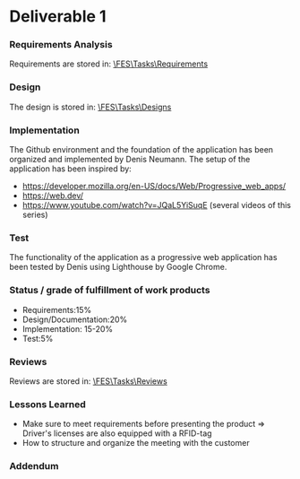 # Deliverable 1

### Requirements Analysis

<p>Requirements are stored in:&nbsp;<a href="https://github.com/Newton-76/FESDriversLicenseCheck/tree/master/Tasks/Requirements">\FES\Tasks\Requirements</a></p>

### Design

<p>The design is stored in:&nbsp;<a href="https://github.com/Newton-76/FESDriversLicenseCheck/tree/master/Tasks/Designs">\FES\Tasks\Designs</a></p>

### Implementation

The Github environment and the foundation of the application has been organized
and implemented by Denis Neumann.
The setup of the application has been inspired by:
- https://developer.mozilla.org/en-US/docs/Web/Progressive_web_apps/
- https://web.dev/
- https://www.youtube.com/watch?v=JQaL5YiSuqE (several videos of this series)

### Test

The functionality of the application as a progressive web application has been
tested by Denis using Lighthouse by Google Chrome.

### Status / grade of fulfillment of work products

- Requirements:15%
- Design/Documentation:20%
- Implementation: 15-20%
- Test:5%


### Reviews

<p>Reviews are stored in:&nbsp;<a href="https://github.com/Newton-76/FESDriversLicenseCheck/tree/master/Tasks/Reviews">\FES\Tasks\Reviews</a></p>

### Lessons Learned

- Make sure to meet requirements before presenting the product
  => Driver's licenses are also equipped with a RFID-tag
- How to structure and organize the meeting with the customer

### Addendum
